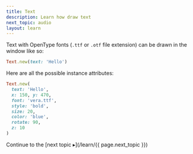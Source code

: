 ```yaml
---
title: Text
description: Learn how draw text
next_topic: audio
layout: learn
---
```


Text with OpenType fonts (`.ttf` or `.otf` file extension) can be drawn in the window like so:

```ruby
Text.new(text: 'Hello')
```

Here are all the possible instance attributes:

```ruby
Text.new(
  text: 'Hello',
  x: 150, y: 470,
  font: 'vera.ttf',
  style: 'bold',
  size: 20,
  color: 'blue',
  rotate: 90,
  z: 10
)
```

Continue to the [next topic ▸](/learn/{{ page.next_topic }})
